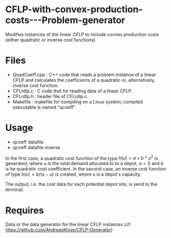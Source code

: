 # CFLP-with-convex-production-costs---Problem-generator
Modifies instances of the linear CFLP to include convex production costs (either quadratic or inverse cost functions)

# Files
- QuadCoeff.cpp : C++ code that reads a problem instance of a linear CFLP and calculates the coefficients of a quadratic or, alternatively, inverse cost function.
- CFLrdlp.c : C code that for reading data of a linear CFLP.
- CFLrdlp.h : header file of CFLrdlp.c.
- Makefile : makefile for compiling on a Linux system; compiled executable is named "qcoeff".

# Usage
- qcoeff datafile 
- qcoeff datafile inverse

In the first case, a quadratic cost function of the type $h(u) = a + b*u^2$ is generated, where u is the total demand allocated to to a depot, $a=0$ and $b$ is he quadratic cost coefficient. In the second case, an inverse cost function of type $h(u) = b/(s-u)$ is created, where s is a depot's capacity.

The output, i.e. the cost data for each potential depot site, is send to the terminal.

# Requires

Data or the data generator for the linear CFLP instances (cf. https://github.com/AndreasKlose/CFLP-Generator)

